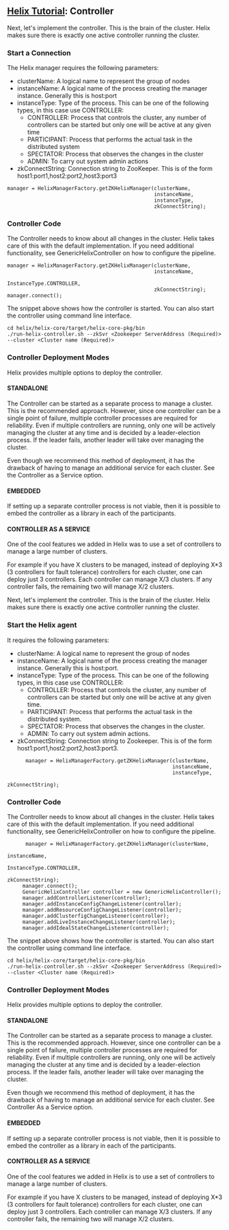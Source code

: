 <!---
Licensed to the Apache Software Foundation (ASF) under one
or more contributor license agreements.  See the NOTICE file
distributed with this work for additional information
regarding copyright ownership.  The ASF licenses this file
to you under the Apache License, Version 2.0 (the
"License"); you may not use this file except in compliance
with the License.  You may obtain a copy of the License at

  http://www.apache.org/licenses/LICENSE-2.0

Unless required by applicable law or agreed to in writing,
software distributed under the License is distributed on an
"AS IS" BASIS, WITHOUT WARRANTIES OR CONDITIONS OF ANY
KIND, either express or implied.  See the License for the
specific language governing permissions and limitations
under the License.
-->

<head>
  <title>Tutorial - Controller</title>
</head>

## [Helix Tutorial](./Tutorial.html): Controller

Next, let\'s implement the controller.  This is the brain of the cluster.  Helix makes sure there is exactly one active controller running the cluster.

### Start a Connection

The Helix manager requires the following parameters:

* clusterName: A logical name to represent the group of nodes
* instanceName: A logical name of the process creating the manager instance. Generally this is host:port
* instanceType: Type of the process. This can be one of the following types, in this case use CONTROLLER:
    * CONTROLLER: Process that controls the cluster, any number of controllers can be started but only one will be active at any given time
    * PARTICIPANT: Process that performs the actual task in the distributed system
    * SPECTATOR: Process that observes the changes in the cluster
    * ADMIN: To carry out system admin actions
* zkConnectString: Connection string to ZooKeeper. This is of the form host1:port1,host2:port2,host3:port3

```
manager = HelixManagerFactory.getZKHelixManager(clusterName,
                                                instanceName,
                                                instanceType,
                                                zkConnectString);
```

### Controller Code

The Controller needs to know about all changes in the cluster. Helix takes care of this with the default implementation.
If you need additional functionality, see GenericHelixController on how to configure the pipeline.

```
manager = HelixManagerFactory.getZKHelixManager(clusterName,
                                                instanceName,
                                                InstanceType.CONTROLLER,
                                                zkConnectString);
manager.connect();
```
The snippet above shows how the controller is started. You can also start the controller using command line interface.

```
cd helix/helix-core/target/helix-core-pkg/bin
./run-helix-controller.sh --zkSvr <Zookeeper ServerAddress (Required)>  --cluster <Cluster name (Required)>
```

### Controller Deployment Modes

Helix provides multiple options to deploy the controller.

#### STANDALONE

The Controller can be started as a separate process to manage a cluster. This is the recommended approach. However, since one controller can be a single point of failure, multiple controller processes are required for reliability.  Even if multiple controllers are running, only one will be actively managing the cluster at any time and is decided by a leader-election process. If the leader fails, another leader will take over managing the cluster.

Even though we recommend this method of deployment, it has the drawback of having to manage an additional service for each cluster. See the Controller as a Service option.

#### EMBEDDED

If setting up a separate controller process is not viable, then it is possible to embed the controller as a library in each of the participants.

#### CONTROLLER AS A SERVICE

One of the cool features we added in Helix was to use a set of controllers to manage a large number of clusters.

For example if you have X clusters to be managed, instead of deploying X*3 (3 controllers for fault tolerance) controllers for each cluster, one can deploy just 3 controllers.  Each controller can manage X/3 clusters.  If any controller fails, the remaining two will manage X/2 clusters.

Next, let\'s implement the controller.  This is the brain of the cluster.  Helix makes sure there is exactly one active controller running the cluster.

### Start the Helix agent


It requires the following parameters:

* clusterName: A logical name to represent the group of nodes
* instanceName: A logical name of the process creating the manager instance. Generally this is host:port.
* instanceType: Type of the process. This can be one of the following types, in this case use CONTROLLER:
    * CONTROLLER: Process that controls the cluster, any number of controllers can be started but only one will be active at any given time.
    * PARTICIPANT: Process that performs the actual task in the distributed system.
    * SPECTATOR: Process that observes the changes in the cluster.
    * ADMIN: To carry out system admin actions.
* zkConnectString: Connection string to Zookeeper. This is of the form host1:port1,host2:port2,host3:port3.

```
      manager = HelixManagerFactory.getZKHelixManager(clusterName,
                                                      instanceName,
                                                      instanceType,
                                                      zkConnectString);
```

### Controller Code

The Controller needs to know about all changes in the cluster. Helix takes care of this with the default implementation.
If you need additional functionality, see GenericHelixController on how to configure the pipeline.

```
      manager = HelixManagerFactory.getZKHelixManager(clusterName,
                                                          instanceName,
                                                          InstanceType.CONTROLLER,
                                                          zkConnectString);
     manager.connect();
     GenericHelixController controller = new GenericHelixController();
     manager.addControllerListener(controller);
     manager.addInstanceConfigChangeListener(controller);
     manager.addResourceConfigChangeListener(controller);
     manager.addClusterfigChangeListener(controller);
     manager.addLiveInstanceChangeListener(controller);
     manager.addIdealStateChangeListener(controller);
```
The snippet above shows how the controller is started. You can also start the controller using command line interface.

```
cd helix/helix-core/target/helix-core-pkg/bin
./run-helix-controller.sh --zkSvr <Zookeeper ServerAddress (Required)>  --cluster <Cluster name (Required)>
```

### Controller Deployment Modes

Helix provides multiple options to deploy the controller.

#### STANDALONE

The Controller can be started as a separate process to manage a cluster. This is the recommended approach. However, since one controller can be a single point of failure, multiple controller processes are required for reliability.  Even if multiple controllers are running, only one will be actively managing the cluster at any time and is decided by a leader-election process. If the leader fails, another leader will take over managing the cluster.

Even though we recommend this method of deployment, it has the drawback of having to manage an additional service for each cluster. See Controller As a Service option.

#### EMBEDDED

If setting up a separate controller process is not viable, then it is possible to embed the controller as a library in each of the participants.

#### CONTROLLER AS A SERVICE

One of the cool features we added in Helix is to use a set of controllers to manage a large number of clusters.

For example if you have X clusters to be managed, instead of deploying X*3 (3 controllers for fault tolerance) controllers for each cluster, one can deploy just 3 controllers.  Each controller can manage X/3 clusters.  If any controller fails, the remaining two will manage X/2 clusters.
